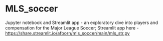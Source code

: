 # MLS_soccer
Jupyter notebook and Streamlit app - an exploratory dive into players and compensation for the Major League Soccer;
Streamlit app here - https://share.streamlit.io/afborn/mls_soccer/main/mls_str.py
